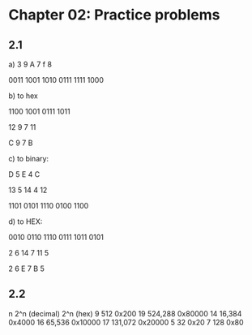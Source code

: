 # Chapter 02: Practice problems

## 2.1

a) 
3 9 A 7 f 8

0011 1001 1010 0111 1111 1000

b) to hex

1100 1001 0111 1011

12   9	  7    11

C    9    7    B

c) to binary:

D 5 E 4 C

13 5 14 4 12

1101 0101 1110 0100 1100

d) to HEX:

0010 0110 1110 0111 1011 0101

2    6    14   7    11   5

2    6    E    7    B   5

## 2.2

n	2^n (decimal)	2^n (hex)
9	512		0x200
19	524,288		0x80000	
14	16,384		0x4000
16	65,536		0x10000
17	131,072		0x20000	
5	32		0x20
7	128		0x80






